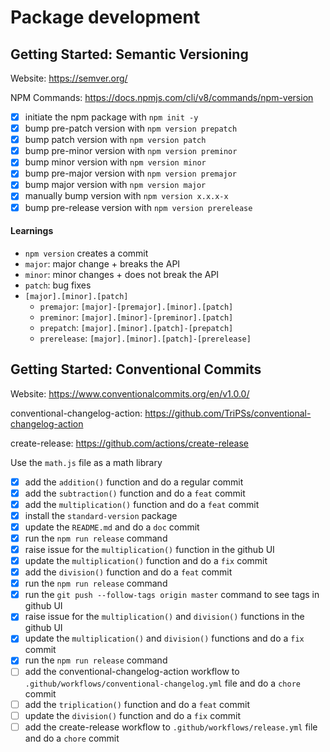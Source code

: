 # Package development

## Getting Started: Semantic Versioning
Website: https://semver.org/

NPM Commands: https://docs.npmjs.com/cli/v8/commands/npm-version


- [x] initiate the npm package with `npm init -y`
- [x] bump pre-patch version with `npm version prepatch`
- [x] bump patch version with `npm version patch`
- [x] bump pre-minor version with `npm version preminor`
- [x] bump minor version with `npm version minor`
- [x] bump pre-major version with `npm version premajor`
- [x] bump major version with `npm version major`
- [x] manually bump version with `npm version x.x.x-x`
- [x] bump pre-release version with `npm version prerelease`

#### Learnings
- `npm version` creates a commit
- `major`: major change + breaks the API
- `minor`: minor changes + does not break the API
- `patch`: bug fixes
- `[major].[minor].[patch]`
    - `premajor`: `[major]-[premajor].[minor].[patch]`
    - `preminor`: `[major].[minor]-[preminor].[patch]`
    - `prepatch`: `[major].[minor].[patch]-[prepatch]`
    - `prerelease`: `[major].[minor].[patch]-[prerelease]`

## Getting Started: Conventional Commits
Website: https://www.conventionalcommits.org/en/v1.0.0/

conventional-changelog-action: https://github.com/TriPSs/conventional-changelog-action

create-release: https://github.com/actions/create-release

Use the `math.js` file as a math library

- [x] add the `addition()` function and do a regular commit
- [x] add the `subtraction()` function and do a `feat` commit
- [x] add the `multiplication()` function and do a `feat` commit
- [x] install the `standard-version` package
- [x] update the `README.md` and do a `doc` commit
- [x] run the `npm run release` command
- [x] raise issue for the `multiplication()` function in the github UI
- [x] update the `multiplication()` function and do a `fix` commit
- [x] add the `division()` function and do a `feat` commit
- [x] run the `npm run release` command
- [x] run the `git push --follow-tags origin master` command to see tags in github UI
- [x] raise issue for the `multiplication()` and `division()` functions in the github UI
- [x] update the `multiplication()` and `division()` functions and do a `fix` commit
- [x] run the `npm run release` command
- [ ] add the conventional-changelog-action workflow to `.github/workflows/conventional-changelog.yml` file and do a `chore` commit
- [ ] add the `triplication()` function and do a `feat` commit
- [ ] update the `division()` function and do a `fix` commit
- [ ] add the create-release workflow to `.github/workflows/release.yml` file and do a `chore` commit